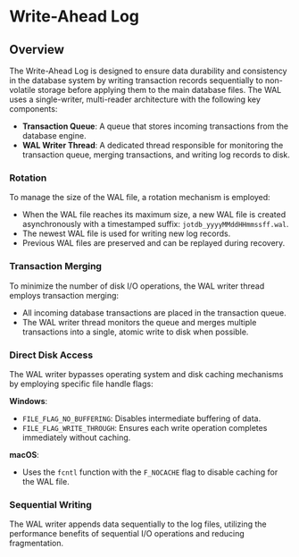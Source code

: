# Write-Ahead Log

## Overview

The Write-Ahead Log is designed to ensure data durability and consistency in
the database system by writing transaction records sequentially to
non-volatile storage before applying them to the main database files. The
WAL uses a single-writer, multi-reader architecture with the following key
components:

- **Transaction Queue**: A queue that stores incoming transactions from the
  database engine.
- **WAL Writer Thread**: A dedicated thread responsible for monitoring the
  transaction queue, merging transactions, and writing log records to disk.

### Rotation

To manage the size of the WAL file, a rotation mechanism is employed:

- When the WAL file reaches its maximum size, a new WAL file is created
  asynchronously with a timestamped suffix: `jotdb_yyyyMMddHHmmssff.wal`.
- The newest WAL file is used for writing new log records.
- Previous WAL files are preserved and can be replayed during recovery.

### Transaction Merging

To minimize the number of disk I/O operations, the WAL writer thread employs
transaction merging:

- All incoming database transactions are placed in the transaction queue.
- The WAL writer thread monitors the queue and merges multiple transactions
  into a single, atomic write to disk when possible.

### Direct Disk Access

The WAL writer bypasses operating system and disk caching mechanisms by
employing specific file handle flags:

**Windows**:

- `FILE_FLAG_NO_BUFFERING`: Disables intermediate buffering of data.
- `FILE_FLAG_WRITE_THROUGH`: Ensures each write operation completes immediately
  without caching.

**macOS**:

- Uses the `fcntl` function with the `F_NOCACHE` flag to disable caching for the
  WAL file.

### Sequential Writing

The WAL writer appends data sequentially to the log files, utilizing the
performance benefits of sequential I/O operations and
reducing fragmentation.

